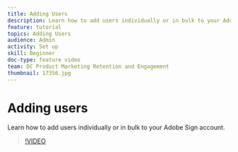 ```yaml
---
title: Adding Users
description: Learn how to add users individually or in bulk to your Adobe Sign account
feature: tutorial
topics: Adding Users
audience: Admin
activity: Set up
skill: Beginner
doc-type: feature video
team: DC Product Marketing Retention and Engagement
thumbnail: 17356.jpg
---
```


# Adding users

Learn how to add users individually or in bulk to your Adobe Sign account.

>[!VIDEO](https://video.tv.adobe.com/v/17356?hidetitle=true)